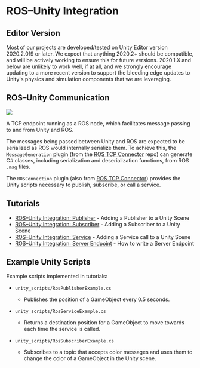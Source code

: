 # ROS–Unity Integration

## Editor Version
Most of our projects are developed/tested on Unity Editor version 2020.2.0f9 or later. We expect that anything 2020.2+ should be compatible, and will be actively working to ensure this for future versions. 2020.1.X and below are unlikely to work well, if at all, and we strongly encourage updating to a more recent version to support the bleeding edge updates to Unity's physics and simulation components that we are leveraging.

## ROS–Unity Communication
![](images/unity_ros.png)

A TCP endpoint running as a ROS node, which facilitates message passing to and from Unity and ROS.

The messages being passed between Unity and ROS are expected to be serialized as ROS would internally serialize them. To achieve this, the `MessageGeneration` plugin (from the [ROS TCP Connector](https://github.com/Unity-Technologies/ROS-TCP-Connector) repo) can generate C# classes, including serialization and deserialization functions, from ROS `.msg` files.

The `ROSConnection` plugin (also from [ROS TCP Connector](https://github.com/Unity-Technologies/ROS-TCP-Connector)) provides the Unity scripts necessary to publish, subscribe, or call a service.


## Tutorials
- [ROS–Unity Integration: Publisher](publisher.md) - Adding a Publisher to a Unity Scene
- [ROS–Unity Integration: Subscriber](subscriber.md) - Adding a Subscriber to a Unity Scene
- [ROS–Unity Integration: Service](service.md) - Adding a Service call to a Unity Scene
- [ROS–Unity Integration: Server Endpoint](server_endpoint.md) - How to write a Server Endpoint

## Example Unity Scripts

Example scripts implemented in tutorials:

- `unity_scripts/RosPublisherExample.cs`
	- Publishes the position of a GameObject every 0.5 seconds.

- `unity_scripts/RosServiceExample.cs`
	- Returns a destination position for a GameObject to move towards each time the service is called.

- `unity_scripts/RosSubscriberExample.cs`
	- Subscribes to a topic that accepts color messages and uses them to change the color of a GameObject in the Unity scene.

